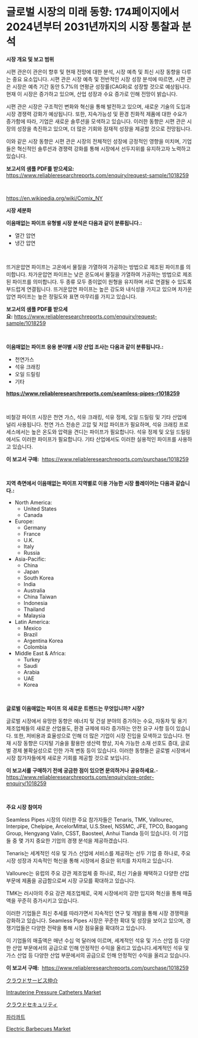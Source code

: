 <p><h1>글로벌 시장의 미래 동향: 174페이지에서 2024년부터 2031년까지의 시장 통찰과 분석</h1></p><p><strong>시장 개요 및 보고 범위</strong></p>
<p><p>시편 관은이 관은이 향후 및 현재 전망에 대한 분석, 시장 예측 및 최신 시장 동향을 다루는 중요 요소입니다. 시편 관은 시장 예측 및 전반적인 시장 성장 분석에 따르면, 시편 관은 시장은 예측 기간 동안 5.7%의 연평균 성장률(CAGR)로 성장할 것으로 예상됩니다. 현재 이 시장은 증가하고 있으며, 산업 성장과 수요 증가로 인해 전망이 밝습니다.</p><p>시편 관은 시장은 구조적인 변화와 혁신을 통해 발전하고 있으며, 새로운 기술의 도입과 시장 경쟁력 강화가 예상됩니다. 또한, 지속가능성 및 환경 친화적 제품에 대한 수요가 증가함에 따라, 기업은 새로운 솔루션을 모색하고 있습니다. 이러한 동향은 시편 관은 시장의 성장을 촉진하고 있으며, 더 많은 기회와 잠재적 성장을 제공할 것으로 전망됩니다.</p><p>이와 같은 시장 동향은 시편 관은 시장의 전체적인 성장에 긍정적인 영향을 미치며, 기업들은 혁신적인 솔루션과 경쟁력 강화를 통해 시장에서 선두지위를 유지하고자 노력하고 있습니다.</p></p>
<p><strong>보고서의 샘플 PDF를 받으세요:</strong> <a href="https://www.reliableresearchreports.com/enquiry/request-sample/1018259">https://www.reliableresearchreports.com/enquiry/request-sample/1018259</a></p>
<p>&nbsp;</p>
<p><a href="https://en.wikipedia.org/wiki/Comix_NY">https://en.wikipedia.org/wiki/Comix_NY</a></p>
<p><strong>시장 세분화</strong></p>
<p><strong>이음매없는 파이프 유형별 시장 분석은 다음과 같이 분류됩니다.:</strong></p>
<p><ul><li>열간 압연</li><li>냉간 압연</li></ul></p>
<p>&nbsp;</p>
<p><p>뜨거운압연 파이프는 고온에서 물질을 가열하여 가공하는 방법으로 제조된 파이프를 의미합니다. 차가운압연 파이프는 낮은 온도에서 물질을 가열하여 가공하는 방법으로 제조된 파이프를 의미합니다. 두 종류 모두 종이없이 원형을 유지하며 서로 연결될 수 있도록 부드럽게 연결됩니다. 뜨거운압연 파이프는 높은 강도와 내식성을 가지고 있으며 차가운압연 파이프는 높은 정밀도와 표면 마무리를 가지고 있습니다.</p></p>
<p><strong>보고서의 샘플 PDF를 받으세요:</strong>&nbsp;<a href="https://www.reliableresearchreports.com/enquiry/request-sample/1018259">https://www.reliableresearchreports.com/enquiry/request-sample/1018259</a></p>
<p>&nbsp;</p>
<p><strong> 이음매없는 파이프 응용 분야별 시장 산업 조사는 다음과 같이 분류됩니다.:</strong></p>
<p><ul><li>천연가스</li><li>석유 크래킹</li><li>오일 드릴링</li><li>기타</li></ul></p>
<p><strong><a href="https://www.reliableresearchreports.com/seamless-pipes-r1018259">https://www.reliableresearchreports.com/seamless-pipes-r1018259</a></strong></p>
<p>&nbsp;</p>
<p><p>비철강 파이프 시장은 천연 가스, 석유 크래킹, 석유 정제, 오일 드릴링 및 기타 산업에 널리 사용됩니다. 천연 가스 전송은 고압 및 저압 파이프가 필요하며, 석유 크래킹 프로세스에서는 높은 온도와 압력을 견디는 파이프가 필요합니다. 석유 정제 및 오일 드릴링에서도 이러한 파이프가 필요합니다. 기타 산업에서도 이러한 실용적인 파이프를 사용하고 있습니다.</p></p>
<p><strong>이 보고서 구매:</strong>&nbsp; <a href="https://www.reliableresearchreports.com/purchase/1018259">https://www.reliableresearchreports.com/purchase/1018259</a></p>
<p>&nbsp;</p>
<p><strong>지역 측면에서 이음매없는 파이프 지역별로 이용 가능한 시장 플레이어는 다음과 같습니다.:</strong></p>
<p><ul>
    <li>
        North America:
        <ul>
            <li>United States</li>
            <li>Canada</li>
        </ul>
    </li>
    <li>
        Europe:
        <ul>
            <li>Germany</li>
            <li>France</li>
            <li>U.K.</li>
            <li>Italy</li>
            <li>Russia</li>
        </ul>
    </li>
    <li>
        Asia-Pacific:
        <ul>
            <li>China</li>
            <li>Japan</li>
            <li>South Korea</li>
            <li>India</li>
            <li>Australia</li>
            <li>China Taiwan</li>
            <li>Indonesia</li>
            <li>Thailand</li>
            <li>Malaysia</li>
        </ul>
    </li>
    <li>
        Latin America:
        <ul>
            <li>Mexico</li>
            <li>Brazil</li>
            <li>Argentina Korea</li>
            <li>Colombia</li>
        </ul>
    </li>
    <li>
        Middle East & Africa:
        <ul>
            <li>Turkey</li>
            <li>Saudi</li>
            <li>Arabia</li>
            <li>UAE</li>
            <li>Korea</li>
        </ul>
    </li>
    </ul></p>
<p>&nbsp;</p>
<p><strong>글로벌 이음매없는 파이프 의 새로운 트렌드는 무엇입니까? 시장?</strong></p>
<p><p>글로벌 시장에서 유망한 동향은 에너지 및 건설 분야의 증가하는 수요, 자동차 및 용기 제조업체들의 새로운 산업용도, 환경 규제에 따라 증가하는 안전 요구 사항 등이 있습니다. 또한, 저비용과 효율성으로 인해 더 많은 기업이 시장 진입을 모색하고 있습니다. 현재 시장 동향은 디지털 기술을 활용한 생산력 향상, 지속 가능한 소재 선호도 증대, 글로벌 경제 불확실성으로 인한 가격 변동 등이 있습니다. 이러한 동향들은 글로벌 시장에서 시장 참가자들에게 새로운 기회를 제공할 것으로 보입니다.</p></p>
<p><strong>이 보고서를 구매하기 전에 궁금한 점이 있으면 문의하거나 공유하세요.</strong>- <a href="https://www.reliableresearchreports.com/enquiry/pre-order-enquiry/1018259">https://www.reliableresearchreports.com/enquiry/pre-order-enquiry/1018259</a></p>
<p>&nbsp;</p>
<p><strong>주요 시장 참여자</strong></p>
<p><p>Seamless Pipes 시장의 이러한 주요 참가자들은 Tenaris, TMK, Vallourec, Interpipe, Chelpipe, ArcelorMittal, U.S.Steel, NSSMC, JFE, TPCO, Baogang Group, Hengyang Valin, CSST, Baosteel, Anhui Tianda 등이 있습니다. 이 기업들 중 몇 가지 중요한 기업의 경쟁 분석을 제공하겠습니다.</p><p>Tenaris는 세계적인 석유 및 가스 산업에 서비스를 제공하는 선두 기업 중 하나로, 주요 시장 성장과 지속적인 혁신을 통해 시장에서 중요한 위치를 차지하고 있습니다.</p><p>Vallourec는 유럽의 주요 강관 제조업체 중 하나로, 최신 기술을 채택하고 다양한 산업 부문에 제품을 공급함으로써 시장 규모를 확대하고 있습니다.</p><p>TMK는 러시아의 주요 강관 제조업체로, 국제 시장에서의 강한 입지와 혁신을 통해 매출액을 꾸준히 증가시키고 있습니다.</p><p>이러한 기업들은 최신 추세를 따라가면서 지속적인 연구 및 개발을 통해 시장 경쟁력을 강화하고 있습니다. Seamless Pipes 시장은 꾸준한 확대 및 성장을 보이고 있으며, 경쟁기업들은 다양한 전략을 통해 시장 점유율을 확대하고 있습니다.</p><p>이 기업들의 매출액은 매년 수십 억 달러에 이르며, 세계적인 석유 및 가스 산업 등 다양한 산업 부문에서의 공급으로 인해 안정적인 수익을 올리고 있습니다.세계적인 석유 및 가스 산업 등 다양한 산업 부문에서의 공급으로 인해 안정적인 수익을 올리고 있습니다.</p></p>
<p><strong>이 보고서 구매:</strong>&nbsp;&nbsp;<a href="https://www.reliableresearchreports.com/purchase/1018259">https://www.reliableresearchreports.com/purchase/1018259</a></p>
<p><p><a href="https://github.com/zjkmgcs938405/Market-Research-Report-List-3/blob/main/664751248431.md">クラウドサービス仲介</a></p><p><a href="https://www.linkedin.com/pulse/intrauterine-pressure-catheters-market-emerging-trends-g7pze">Intrauterine Pressure Catheters Market</a></p><p><a href="https://github.com/mohamedbakry57/Market-Research-Report-List-5/blob/main/411737148430.md">クラウドセキュリティ</a></p><p><a href="https://github.com/rcabello548/Market-Research-Report-List-3/blob/main/424329162018.md">파라콰트</a></p><p><a href="https://issuu.com/reportprime-2/docs/electric-barbecues-market-size-2030.pptx">Electric Barbecues Market</a></p></p>